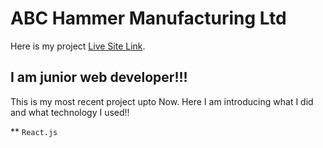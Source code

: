 # ABC Hammer Manufacturing Ltd

Here is my project [Live Site Link](https://abchammer-9adb4.web.app/).

## I am junior web developer!!!

This is my most recent project upto Now. Here I am introducing what I did and what technology I used!!

** `React.js`

